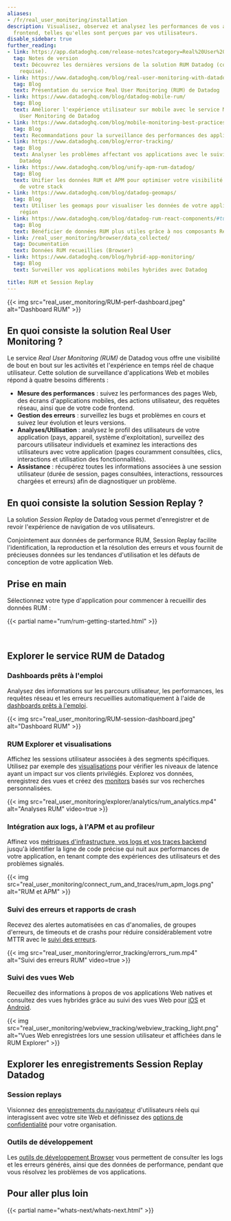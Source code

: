 ```yaml
---
aliases:
- /fr/real_user_monitoring/installation
description: Visualisez, observez et analysez les performances de vos applications
  frontend, telles qu'elles sont perçues par vos utilisateurs.
disable_sidebar: true
further_reading:
- link: https://app.datadoghq.com/release-notes?category=Real%20User%20Monitoring
  tag: Notes de version
  text: Découvrez les dernières versions de la solution RUM Datadog (connexion à l'application
    requise).
- link: https://www.datadoghq.com/blog/real-user-monitoring-with-datadog/
  tag: Blog
  text: Présentation du service Real User Monitoring (RUM) de Datadog
- link: https://www.datadoghq.com/blog/datadog-mobile-rum/
  tag: Blog
  text: Améliorer l'expérience utilisateur sur mobile avec le service Mobile Real
    User Monitoring de Datadog
- link: https://www.datadoghq.com/blog/mobile-monitoring-best-practices/
  tag: Blog
  text: Recommandations pour la surveillance des performances des applications mobiles
- link: https://www.datadoghq.com/blog/error-tracking/
  tag: Blog
  text: Analyser les problèmes affectant vos applications avec le suivi des erreurs
    Datadog
- link: https://www.datadoghq.com/blog/unify-apm-rum-datadog/
  tag: Blog
  text: Unifier les données RUM et APM pour optimiser votre visibilité sur l'ensemble
    de votre stack
- link: https://www.datadoghq.com/blog/datadog-geomaps/
  tag: Blog
  text: Utiliser les geomaps pour visualiser les données de votre application par
    région
- link: https://www.datadoghq.com/blog/datadog-rum-react-components/#tune-up-your-react-data-collection
  tag: Blog
  text: Bénéficier de données RUM plus utiles grâce à nos composants React personnalisés
- link: /real_user_monitoring/browser/data_collected/
  tag: Documentation
  text: Données RUM recueillies (Browser)
- link: https://www.datadoghq.com/blog/hybrid-app-monitoring/
  tag: Blog
  text: Surveiller vos applications mobiles hybrides avec Datadog

title: RUM et Session Replay
---
```


{{< img src="real_user_monitoring/RUM-perf-dashboard.jpeg" alt="Dashboard RUM" >}}

## En quoi consiste la solution Real User Monitoring ?

Le service *Real User Monitoring (RUM)* de Datadog vous offre une visibilité de bout en bout sur les activités et l'expérience en temps réel de chaque utilisateur. Cette solution de surveillance d'applications Web et mobiles répond à quatre besoins différents :

* **Mesure des performances** : suivez les performances des pages Web, des écrans d'applications mobiles, des actions utilisateur, des requêtes réseau, ainsi que de votre code frontend.
* **Gestion des erreurs** : surveillez les bugs et problèmes en cours et suivez leur évolution et leurs versions.
* **Analyses/Utilisation** : analysez le profil des utilisateurs de votre application (pays, appareil, système d'exploitation), surveillez des parcours utilisateur individuels et examinez les interactions des utilisateurs avec votre application (pages couramment consultées, clics, interactions et utilisation des fonctionnalités).
* **Assistance** : récupérez toutes les informations associées à une session utilisateur (durée de session, pages consultées, interactions, ressources chargées et erreurs) afin de diagnostiquer un problème.

## En quoi consiste la solution Session Replay ?

La solution *Session Replay* de Datadog vous permet d'enregistrer et de revoir l'expérience de navigation de vos utilisateurs.

Conjointement aux données de performance RUM, Session Replay facilite l'identification, la reproduction et la résolution des erreurs et vous fournit de précieuses données sur les tendances d'utilisation et les défauts de conception de votre application Web.

## Prise en main

Sélectionnez votre type d'application pour commencer à recueillir des données RUM :

{{< partial name="rum/rum-getting-started.html" >}}

</br>

## Explorer le service RUM de Datadog

### Dashboards prêts à l'emploi

Analysez des informations sur les parcours utilisateur, les performances, les requêtes réseau et les erreurs recueillies automatiquement à l'aide de [dashboards prêts à l'emploi][1].

{{< img src="real_user_monitoring/RUM-session-dashboard.jpeg" alt="Dashboard RUM" >}}

### RUM Explorer et visualisations

Affichez les sessions utilisateur associées à des segments spécifiques. Utilisez par exemple des [visualisations][2] pour vérifier les niveaux de latence ayant un impact sur vos clients privilégiés. Explorez vos données, enregistrez des vues et créez des [monitors][3] basés sur vos recherches personnalisées.

{{< img src="real_user_monitoring/explorer/analytics/rum_analytics.mp4" alt="Analyses RUM" video=true >}}

### Intégration aux logs, à l'APM et au profileur

Affinez vos [métriques d'infrastructure, vos logs et vos traces backend][4] jusqu'à identifier la ligne de code précise qui nuit aux performances de votre application, en tenant compte des expériences des utilisateurs et des problèmes signalés.

{{< img src="real_user_monitoring/connect_rum_and_traces/rum_apm_logs.png" alt="RUM et APM" >}}

### Suivi des erreurs et rapports de crash

Recevez des alertes automatisées en cas d'anomalies, de groupes d'erreurs, de timeouts et de crashs pour réduire considérablement votre MTTR avec le [suivi des erreurs][5].

{{< img src="real_user_monitoring/error_tracking/errors_rum.mp4" alt="Suivi des erreurs RUM" video=true >}}

### Suivi des vues Web

Recueillez des informations à propos de vos applications Web natives et consultez des vues hybrides grâce au suivi des vues Web pour [iOS][6] et [Android][7].

{{< img src="real_user_monitoring/webview_tracking/webview_tracking_light.png" alt="Vues Web enregistrées lors une session utilisateur et affichées dans le RUM Explorer" >}}

## Explorer les enregistrements Session Replay Datadog

### Session replays

Visionnez des [enregistrements du navigateur][8] d'utilisateurs réels qui interagissent avec votre site Web et définissez des [options de confidentialité][9] pour votre organisation.

### Outils de développement

Les [outils de développement Browser][6] vous permettent de consulter les logs et les erreurs générés, ainsi que des données de performance, pendant que vous résolvez les problèmes de vos applications.

## Pour aller plus loin

{{< partial name="whats-next/whats-next.html" >}}

[1]: /fr/real_user_monitoring/dashboards/
[2]: /fr/real_user_monitoring/explorer/visualize/
[3]: /fr/monitors/create/types/real_user_monitoring/
[4]: /fr/real_user_monitoring/connect_rum_and_traces/
[5]: /fr/real_user_monitoring/error_tracking/
[6]: /fr/real_user_monitoring/ios/web_view_tracking/
[7]: /fr/real_user_monitoring/android/web_view_tracking/
[8]: /fr/real_user_monitoring/session_replay/
[9]: /fr/real_user_monitoring/session_replay/privacy_options/
